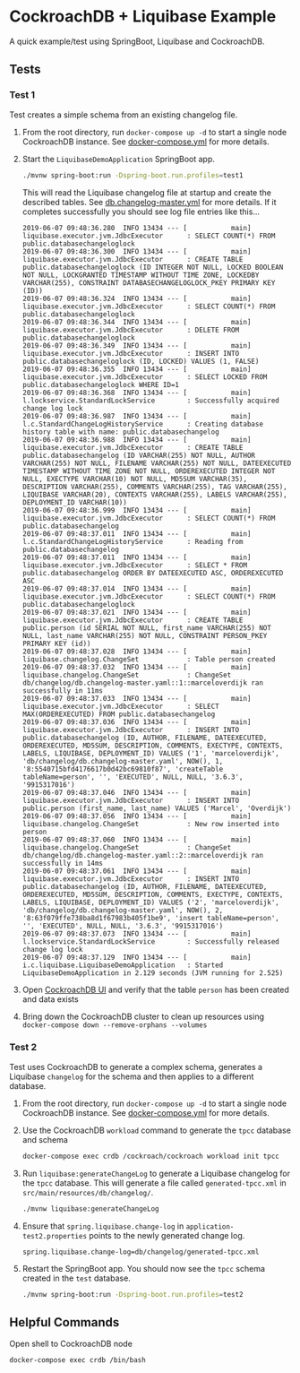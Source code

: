 # CockroachDB + Liquibase Example
A quick example/test using SpringBoot, Liquibase and CockroachDB.

## Tests

### Test 1
Test creates a simple schema from an existing changelog file.

1. From the root directory, run `docker-compose up -d` to start a single node CockroachDB instance.  See [docker-compose.yml](docker-compose.yml) for more details.

2. Start the `LiquibaseDemoApplication` SpringBoot app.  
    ```bash
    ./mvnw spring-boot:run -Dspring-boot.run.profiles=test1
    ```

    This will read the Liquibase changelog file at startup and create the described tables.  See [db.changelog-master.yml](src/main/resources/db/changelog/db.changelog-master.yaml) for more details.  If it completes successfully you should see log file entries like this...

    ```
    2019-06-07 09:48:36.280  INFO 13434 --- [           main] liquibase.executor.jvm.JdbcExecutor      : SELECT COUNT(*) FROM public.databasechangeloglock
    2019-06-07 09:48:36.300  INFO 13434 --- [           main] liquibase.executor.jvm.JdbcExecutor      : CREATE TABLE public.databasechangeloglock (ID INTEGER NOT NULL, LOCKED BOOLEAN NOT NULL, LOCKGRANTED TIMESTAMP WITHOUT TIME ZONE, LOCKEDBY VARCHAR(255), CONSTRAINT DATABASECHANGELOGLOCK_PKEY PRIMARY KEY (ID))
    2019-06-07 09:48:36.324  INFO 13434 --- [           main] liquibase.executor.jvm.JdbcExecutor      : SELECT COUNT(*) FROM public.databasechangeloglock
    2019-06-07 09:48:36.344  INFO 13434 --- [           main] liquibase.executor.jvm.JdbcExecutor      : DELETE FROM public.databasechangeloglock
    2019-06-07 09:48:36.349  INFO 13434 --- [           main] liquibase.executor.jvm.JdbcExecutor      : INSERT INTO public.databasechangeloglock (ID, LOCKED) VALUES (1, FALSE)
    2019-06-07 09:48:36.355  INFO 13434 --- [           main] liquibase.executor.jvm.JdbcExecutor      : SELECT LOCKED FROM public.databasechangeloglock WHERE ID=1
    2019-06-07 09:48:36.368  INFO 13434 --- [           main] l.lockservice.StandardLockService        : Successfully acquired change log lock
    2019-06-07 09:48:36.987  INFO 13434 --- [           main] l.c.StandardChangeLogHistoryService      : Creating database history table with name: public.databasechangelog
    2019-06-07 09:48:36.988  INFO 13434 --- [           main] liquibase.executor.jvm.JdbcExecutor      : CREATE TABLE public.databasechangelog (ID VARCHAR(255) NOT NULL, AUTHOR VARCHAR(255) NOT NULL, FILENAME VARCHAR(255) NOT NULL, DATEEXECUTED TIMESTAMP WITHOUT TIME ZONE NOT NULL, ORDEREXECUTED INTEGER NOT NULL, EXECTYPE VARCHAR(10) NOT NULL, MD5SUM VARCHAR(35), DESCRIPTION VARCHAR(255), COMMENTS VARCHAR(255), TAG VARCHAR(255), LIQUIBASE VARCHAR(20), CONTEXTS VARCHAR(255), LABELS VARCHAR(255), DEPLOYMENT_ID VARCHAR(10))
    2019-06-07 09:48:36.999  INFO 13434 --- [           main] liquibase.executor.jvm.JdbcExecutor      : SELECT COUNT(*) FROM public.databasechangelog
    2019-06-07 09:48:37.011  INFO 13434 --- [           main] l.c.StandardChangeLogHistoryService      : Reading from public.databasechangelog
    2019-06-07 09:48:37.011  INFO 13434 --- [           main] liquibase.executor.jvm.JdbcExecutor      : SELECT * FROM public.databasechangelog ORDER BY DATEEXECUTED ASC, ORDEREXECUTED ASC
    2019-06-07 09:48:37.014  INFO 13434 --- [           main] liquibase.executor.jvm.JdbcExecutor      : SELECT COUNT(*) FROM public.databasechangeloglock
    2019-06-07 09:48:37.021  INFO 13434 --- [           main] liquibase.executor.jvm.JdbcExecutor      : CREATE TABLE public.person (id SERIAL NOT NULL, first_name VARCHAR(255) NOT NULL, last_name VARCHAR(255) NOT NULL, CONSTRAINT PERSON_PKEY PRIMARY KEY (id))
    2019-06-07 09:48:37.028  INFO 13434 --- [           main] liquibase.changelog.ChangeSet            : Table person created
    2019-06-07 09:48:37.032  INFO 13434 --- [           main] liquibase.changelog.ChangeSet            : ChangeSet db/changelog/db.changelog-master.yaml::1::marceloverdijk ran successfully in 11ms
    2019-06-07 09:48:37.033  INFO 13434 --- [           main] liquibase.executor.jvm.JdbcExecutor      : SELECT MAX(ORDEREXECUTED) FROM public.databasechangelog
    2019-06-07 09:48:37.036  INFO 13434 --- [           main] liquibase.executor.jvm.JdbcExecutor      : INSERT INTO public.databasechangelog (ID, AUTHOR, FILENAME, DATEEXECUTED, ORDEREXECUTED, MD5SUM, DESCRIPTION, COMMENTS, EXECTYPE, CONTEXTS, LABELS, LIQUIBASE, DEPLOYMENT_ID) VALUES ('1', 'marceloverdijk', 'db/changelog/db.changelog-master.yaml', NOW(), 1, '8:5540715bfd4176617b0d42bc69810f87', 'createTable tableName=person', '', 'EXECUTED', NULL, NULL, '3.6.3', '9915317016')
    2019-06-07 09:48:37.046  INFO 13434 --- [           main] liquibase.executor.jvm.JdbcExecutor      : INSERT INTO public.person (first_name, last_name) VALUES ('Marcel', 'Overdijk')
    2019-06-07 09:48:37.056  INFO 13434 --- [           main] liquibase.changelog.ChangeSet            : New row inserted into person
    2019-06-07 09:48:37.060  INFO 13434 --- [           main] liquibase.changelog.ChangeSet            : ChangeSet db/changelog/db.changelog-master.yaml::2::marceloverdijk ran successfully in 14ms
    2019-06-07 09:48:37.061  INFO 13434 --- [           main] liquibase.executor.jvm.JdbcExecutor      : INSERT INTO public.databasechangelog (ID, AUTHOR, FILENAME, DATEEXECUTED, ORDEREXECUTED, MD5SUM, DESCRIPTION, COMMENTS, EXECTYPE, CONTEXTS, LABELS, LIQUIBASE, DEPLOYMENT_ID) VALUES ('2', 'marceloverdijk', 'db/changelog/db.changelog-master.yaml', NOW(), 2, '8:63f079ffe738ba8d1f67983b405f1be9', 'insert tableName=person', '', 'EXECUTED', NULL, NULL, '3.6.3', '9915317016')
    2019-06-07 09:48:37.073  INFO 13434 --- [           main] l.lockservice.StandardLockService        : Successfully released change log lock
    2019-06-07 09:48:37.129  INFO 13434 --- [           main] i.c.liquibase.LiquibaseDemoApplication   : Started LiquibaseDemoApplication in 2.129 seconds (JVM running for 2.525)
    ```
3. Open [CockroachDB UI](http://localhost:8080/#/databases/tables) and verify that the table `person` has been created and data exists

4. Bring down the CockroachDB cluster to clean up resources using `docker-compose down --remove-orphans --volumes`

### Test 2
Test uses CockroachDB to generate a complex schema, generates a Liquibase `changelog` for the schema and then applies to a different database.

1. From the root directory, run `docker-compose up -d` to start a single node CockroachDB instance.  See [docker-compose.yml](docker-compose.yml) for more details.

1. Use the CockroachDB `workload` command to generate the `tpcc` database and schema
    ```bash
    docker-compose exec crdb /cockroach/cockroach workload init tpcc
    ```

2. Run `liquibase:generateChangeLog` to generate a Liquibase changelog for the `tpcc` database.  This will generate a file called `generated-tpcc.xml` in `src/main/resources/db/changelog/`.
    ```bash
    ./mvnw liquibase:generateChangeLog
    ```

3. Ensure that `spring.liquibase.change-log` in `application-test2.properties` points to the newly generated change log.
    ```properties
    spring.liquibase.change-log=db/changelog/generated-tpcc.xml
    ```

4. Restart the SpringBoot app.  You should now see the `tpcc` schema created in the `test` database.
    ```bash
    ./mvnw spring-boot:run -Dspring-boot.run.profiles=test2
    ```

## Helpful Commands

Open shell to CockroachDB node
```bash
docker-compose exec crdb /bin/bash
```